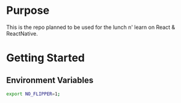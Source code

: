# Purpose

This is the repo planned to be used for the lunch n' learn on React & ReactNative.

# Getting Started

## Environment Variables

```bash
export NO_FLIPPER=1;
```
